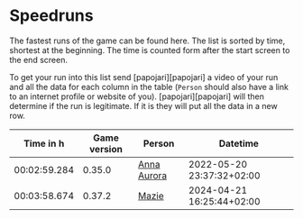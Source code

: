 # Speedruns

The fastest runs of the game can be found here. The list is sorted by time, shortest at the  beginning. The time is counted form after the start screen to the end screen.

To get your run into this list send [papojari][papojari] a video of your run and all the data for each column in the table (`Person` should also have a link to an internet profile or website of you). [papojari][papojari] will then determine if the run is legitimate. If it is they will put all the data in a new row.

[annaaurora]: https://annaaurora.eu
[ent]: https://ent.codeberg.page
[mazie]: https://mazie.rocks

| Time in h    | Game version | Person                    | Datetime                  |
| ------------ | ------------ | ------------------------- | ------------------------- |
| 00:02:59.284 | 0.35.0       | [Anna Aurora][annaaurora] | 2022-05-20 23:37:32+02:00 |
| 00:03:58.674 | 0.37.2       | [Mazie][mazie]            | 2024-04-21 16:25:44+02:00 |
